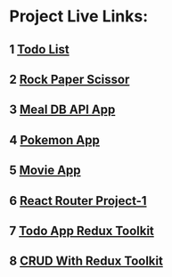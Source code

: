 # Project Live Links:

## 1 [Todo List](https://vasu-todo-list-react-app.netlify.app/)

## 2 [Rock Paper Scissor](https://vasu-rock-paper-scissor.netlify.app/)

## 3 [Meal DB API App](https://vasu-meal-db-api.netlify.app/)

## 4 [Pokemon App](https://vasu-pokemon.netlify.app/)

## 5 [Movie App](https://vasu-movie-api-react-app.netlify.app/)

## 6 [React Router Project-1](https://vasu-react-router-project-1.netlify.app/)

## 7 [Todo App Redux Toolkit](https://vasu-todo-app-redux-toolkit.netlify.app/)

## 8 [CRUD With Redux Toolkit](https://crud-with-redux-toolkit.netlify.app/)
